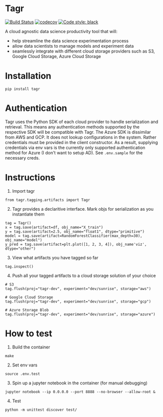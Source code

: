 # Tagr 
[![Build Status](https://travis-ci.com/tagr-dev/tagr.svg?branch=master)](https://travis-ci.com/tagr-dev/tagr)
[![codecov](https://codecov.io/gh/tagr-dev/tagr/branch/master/graph/badge.svg)](https://codecov.io/gh/tagr-dev/tagr)
[![Code style: black](https://img.shields.io/badge/code%20style-black-000000.svg)](https://github.com/psf/black)

A cloud agnostic data science productivity tool that will:
- help streamline the data science experimentation process
- allow data scientists to manage models and experiment data
- seamlessly integrate with different cloud storage providers such as S3, Google Cloud Storage, Azure Cloud Storage

# Installation
```
pip install tagr
```

# Authentication
Tagr uses the Python SDK of each cloud provider to handle serialization and retrieval. This means any authentication methods supported by the respective SDK will be compatible with Tagr. The Azure SDK is dissimilar from AWS and GCP. It does not lookup configurations in the system. Rather credentials must be provided in the client constructor. As a result, supplying credentials via env vars is the currently only supported authentication method for Azure (I don't want to setup AD). See `.env.sample` for the necessary creds.

# Instructions
1. Import tagr 
```
from tagr.tagging.artifacts import Tagr
```
2. Tagr provides a declaritive interface. Mark objs for serialization as you instantiate them
```
tag = Tagr()
x = tag.save(artifact=df, obj_name="X_train")
y = tag.save(artifact=2.5, obj_name="float1", dtype="primitive")
model = tag.save(artifact=RandomForestClassifier(max_depth=30), obj_name="model")
y_pred = tag.save(artifact=plt.plot([1, 2, 3, 4]), obj_name'viz', dtype="other")
```

3. View what artifacts you have tagged so far
```
tag.inspect()
```

4. Push all your tagged artifacts to a cloud storage solution of your choice
```
# S3
tag.flush(proj="tagr-dev", experiment="dev/sunrise", storage="aws")
```

```
# Google Cloud Storage
tag.flush(proj="tagr-dev", experiment="dev/sunrise", storage="gcp")
```

```
# Azure Storage Blob
tag.flush(proj="tagr-dev", experiment="dev/sunrise", storage="azure")
```

# How to test
1. Build the container 
```
make
```

2. Set env vars
```
source .env.test
```

3. Spin up a jupyter notebook in the container (for manual debugging)
```
jupyter notebook --ip 0.0.0.0 --port 8888 --no-browser --allow-root &
```

4. Test
```
python -m unittest discover test/
```

